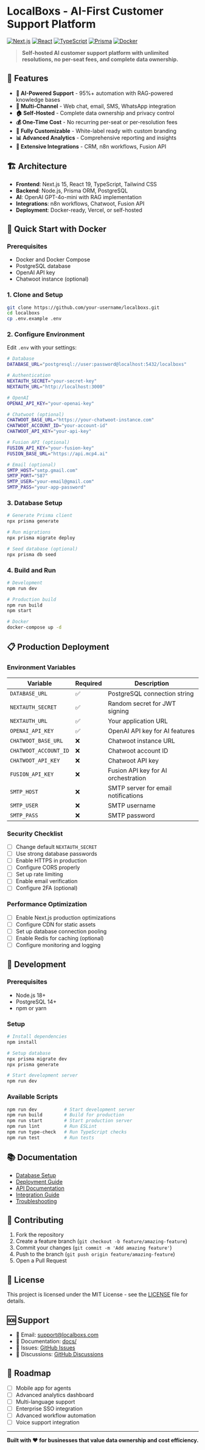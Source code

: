 # LocalBoxs - AI-First Customer Support Platform

[![Next.js](https://img.shields.io/badge/Next.js-15-black)](https://nextjs.org/)
[![React](https://img.shields.io/badge/React-19-blue)](https://reactjs.org/)
[![TypeScript](https://img.shields.io/badge/TypeScript-5-blue)](https://www.typescriptlang.org/)
[![Prisma](https://img.shields.io/badge/Prisma-5-purple)](https://prisma.io/)
[![Docker](https://img.shields.io/badge/Docker-Ready-blue)](https://docker.com/)

> **Self-hosted AI customer support platform with unlimited resolutions, no per-seat fees, and complete data ownership.**

## 🚀 Features

- **🤖 AI-Powered Support** - 95%+ automation with RAG-powered knowledge bases
- **📱 Multi-Channel** - Web chat, email, SMS, WhatsApp integration
- **🏠 Self-Hosted** - Complete data ownership and privacy control
- **💰 One-Time Cost** - No recurring per-seat or per-resolution fees
- **🔧 Fully Customizable** - White-label ready with custom branding
- **📊 Advanced Analytics** - Comprehensive reporting and insights
- **🔗 Extensive Integrations** - CRM, n8n workflows, Fusion API

## 🏗️ Architecture

- **Frontend**: Next.js 15, React 19, TypeScript, Tailwind CSS
- **Backend**: Node.js, Prisma ORM, PostgreSQL
- **AI**: OpenAI GPT-4o-mini with RAG implementation
- **Integrations**: n8n workflows, Chatwoot, Fusion API
- **Deployment**: Docker-ready, Vercel, or self-hosted

## 🐳 Quick Start with Docker

### Prerequisites

- Docker and Docker Compose
- PostgreSQL database
- OpenAI API key
- Chatwoot instance (optional)

### 1. Clone and Setup

```bash
git clone https://github.com/your-username/localboxs.git
cd localboxs
cp .env.example .env
```

### 2. Configure Environment

Edit `.env` with your settings:

```bash
# Database
DATABASE_URL="postgresql://user:password@localhost:5432/localboxs"

# Authentication
NEXTAUTH_SECRET="your-secret-key"
NEXTAUTH_URL="http://localhost:3000"

# OpenAI
OPENAI_API_KEY="your-openai-key"

# Chatwoot (optional)
CHATWOOT_BASE_URL="https://your-chatwoot-instance.com"
CHATWOOT_ACCOUNT_ID="your-account-id"
CHATWOOT_API_KEY="your-api-key"

# Fusion API (optional)
FUSION_API_KEY="your-fusion-key"
FUSION_BASE_URL="https://api.mcp4.ai"

# Email (optional)
SMTP_HOST="smtp.gmail.com"
SMTP_PORT="587"
SMTP_USER="your-email@gmail.com"
SMTP_PASS="your-app-password"
```

### 3. Database Setup

```bash
# Generate Prisma client
npx prisma generate

# Run migrations
npx prisma migrate deploy

# Seed database (optional)
npx prisma db seed
```

### 4. Build and Run

```bash
# Development
npm run dev

# Production build
npm run build
npm start

# Docker
docker-compose up -d
```

## 📋 Production Deployment

### Environment Variables

| Variable | Required | Description |
|----------|----------|-------------|
| `DATABASE_URL` | ✅ | PostgreSQL connection string |
| `NEXTAUTH_SECRET` | ✅ | Random secret for JWT signing |
| `NEXTAUTH_URL` | ✅ | Your application URL |
| `OPENAI_API_KEY` | ✅ | OpenAI API key for AI features |
| `CHATWOOT_BASE_URL` | ❌ | Chatwoot instance URL |
| `CHATWOOT_ACCOUNT_ID` | ❌ | Chatwoot account ID |
| `CHATWOOT_API_KEY` | ❌ | Chatwoot API key |
| `FUSION_API_KEY` | ❌ | Fusion API key for AI orchestration |
| `SMTP_HOST` | ❌ | SMTP server for email notifications |
| `SMTP_USER` | ❌ | SMTP username |
| `SMTP_PASS` | ❌ | SMTP password |

### Security Checklist

- [ ] Change default `NEXTAUTH_SECRET`
- [ ] Use strong database passwords
- [ ] Enable HTTPS in production
- [ ] Configure CORS properly
- [ ] Set up rate limiting
- [ ] Enable email verification
- [ ] Configure 2FA (optional)

### Performance Optimization

- [ ] Enable Next.js production optimizations
- [ ] Configure CDN for static assets
- [ ] Set up database connection pooling
- [ ] Enable Redis for caching (optional)
- [ ] Configure monitoring and logging

## 🔧 Development

### Prerequisites

- Node.js 18+ 
- PostgreSQL 14+
- npm or yarn

### Setup

```bash
# Install dependencies
npm install

# Setup database
npx prisma migrate dev
npx prisma generate

# Start development server
npm run dev
```

### Available Scripts

```bash
npm run dev          # Start development server
npm run build        # Build for production
npm run start        # Start production server
npm run lint         # Run ESLint
npm run type-check   # Run TypeScript checks
npm run test         # Run tests
```

## 📚 Documentation

- [Database Setup](docs/DATABASE_SETUP.md)
- [Deployment Guide](docs/DEPLOYMENT.md)
- [API Documentation](docs/API.md)
- [Integration Guide](docs/CRM_INTEGRATION_GUIDE.md)
- [Troubleshooting](docs/N8N_TROUBLESHOOTING.md)

## 🤝 Contributing

1. Fork the repository
2. Create a feature branch (`git checkout -b feature/amazing-feature`)
3. Commit your changes (`git commit -m 'Add amazing feature'`)
4. Push to the branch (`git push origin feature/amazing-feature`)
5. Open a Pull Request

## 📄 License

This project is licensed under the MIT License - see the [LICENSE](LICENSE) file for details.

## 🆘 Support

- 📧 Email: support@localboxs.com
- 📖 Documentation: [docs/](docs/)
- 🐛 Issues: [GitHub Issues](https://github.com/your-username/localboxs/issues)
- 💬 Discussions: [GitHub Discussions](https://github.com/your-username/localboxs/discussions)

## 🎯 Roadmap

- [ ] Mobile app for agents
- [ ] Advanced analytics dashboard
- [ ] Multi-language support
- [ ] Enterprise SSO integration
- [ ] Advanced workflow automation
- [ ] Voice support integration

---

**Built with ❤️ for businesses that value data ownership and cost efficiency.**